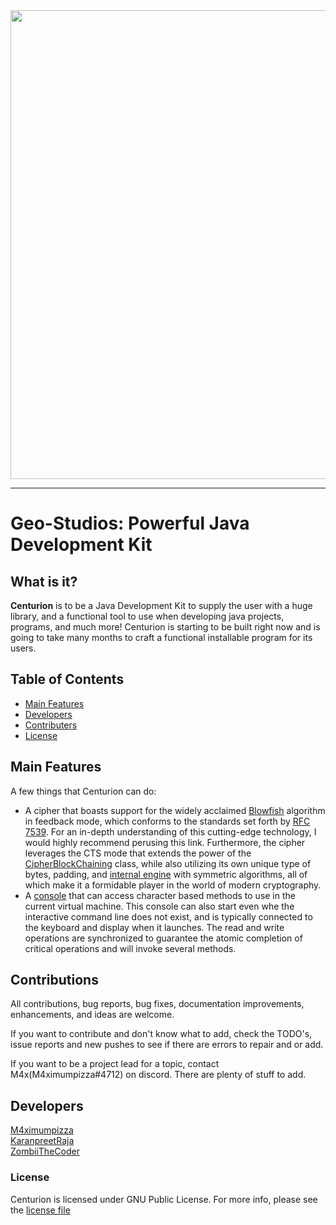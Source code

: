 <div align="center">
<img id="logo" src="" onerror="()=>{if (location.href.includes(`tree/dev`)){document.getElementById(`user-content-logo`).src = `https://raw.githubusercontent.com/GeoStudios/ContentStorage/main/Projects/Centurion/centurion_dev.png`}else {document.getElementById(`user-content-logo`).src = `https://raw.githubusercontent.com/GeoStudios/ContentStorage/main/Projects/Centurion/centurion_stable.png`}}" width="750">
</div>

-----------------

# Geo-Studios: Powerful Java Development Kit

## What is it?

**Centurion** is to be a Java Development Kit to supply the user with a huge library, and a functional tool
to use when developing java projects, programs, and much more! Centurion is starting to be built right now 
and is going to take many months to craft a functional installable program for its users.

## Table of Contents

- [Main Features](#main-features)
- [Developers](#developers)
- [Contributers](#contributions)
- [License](#license)

## Main Features
A few things that Centurion can do:

 - A cipher that boasts support for the widely acclaimed [Blowfish](https://github.com/GeoStudios/Centurion/blob/main/src/ja/core/net/geostudios/crypto/provider/ChaCha20Cipher.java) algorithm in feedback mode, which conforms to the standards set forth by [RFC 7539](https://datatracker.ietf.org/doc/html/rfc7539). For an in-depth understanding of this cutting-edge technology, I would highly recommend perusing this link. Furthermore, the cipher leverages the CTS mode that extends the power of the [CipherBlockChaining](https://github.com/GeoStudios/Centurion/blob/main/src/ja/core/net/geostudios/crypto/provider/CipherFeedback.java) class, while also utilizing its own unique type of bytes, padding, and [internal engine](https://github.com/GeoStudios/Centurion/blob/main/src/ja/core/net/geostudios/crypto/provider/CipherCore.java) with symmetric algorithms, all of which make it a formidable player in the world of modern cryptography.
 - A [console](https://github.com/GeoStudios/Centurion/blob/main/src/ja/core/ja/io/Console.java) that can access character based methods to use in the current virtual machine. This console can also start even whe the interactive command line does not exist, and is typically connected to the keyboard and display when it launches. The read and write operations are synchronized to guarantee the atomic completion of critical operations and will invoke several methods. 

## Contributions

All contributions, bug reports, bug fixes, documentation improvements, enhancements, and ideas are welcome.

If you want to contribute and don't know what to add, check the TODO's, issue reports and new pushes to see
if there are errors to repair and or add.

If you want to be a project lead for a topic, contact M4x(M4ximumpizza#4712) on discord. There are plenty of stuff to add.

## Developers

[M4ximumpizza](https://github.com/M4ximumPizza)</br>
[KaranpreetRaja](https://github.com/KaranpreetRaja)</br>
[ZombiiTheCoder](https://github.com/ZombiiTheCoder)

### License

Centurion is licensed under GNU Public License. For more info, please see the [license file](https://github.com/GeoStudios/Centurion/blob/main/License.rtf)

<script>
    if (location.href.includes("tree/dev")) {
        document.getElementById("logo").src = "https://raw.githubusercontent.com/GeoStudios/ContentStorage/main/Projects/Centurion/centurion_dev.png"
    }else {
         document.getElementById("logo").src = "https://raw.githubusercontent.com/GeoStudios/ContentStorage/main/Projects/Centurion/centurion_stable.png"
    }
</script>